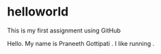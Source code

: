 # helloworld
This is my first assignment using GitHub

Hello. My name is Praneeth Gottipati . I like running . 
